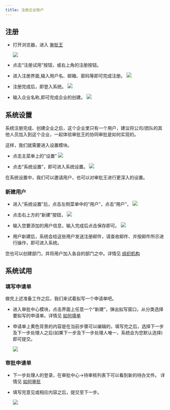 ```yaml
---
title: 注册企业账户
---
```



## 注册
- 打开浏览器，进入 [审批王](https://www.steedos.com/cn/)
   
    ![](/assets/help/试用.png)
- 点击“注册试用”按钮，或右上角的注册按钮。
- 进入注册界面,输入用户名、邮箱、密码等即可完成注册。
	![](/assets/注册.png)

- 注册完成后，即登入系统。
	![](/assets/注册1.png)

- 输入企业名称,即可完成企业的创建。
	![](/assets/注册2.png)

## 系统设置
系统注册完成、创建企业之后，这个企业里只有一个用户，建议将公司/团队的其他人员加入到这个企业，一起体验审批王的协同审批是如何实现的。

这样，我们就需要进入设置模块。

- 点击主菜单上的“设置”
	![](/assets/注册4.png)

- 点击“系统设置”，即可进入系统设置。
	![](/assets/注册3.png)

在系统设置中，我们可以邀请用户，也可以对审批王进行更深入的设置。

### 新建用户
- 进入“系统设置”后，点击左侧菜单中的“用户”，点击“用户”，
	![](/assets/注册5.png)
- 点击右上方的“新建”按钮，
	![](/assets/注册6.png)

- 输入您要添加的用户信息，输入完成后点击保存即可。
	![](/assets/注册7.png)

- 用户新建后，系统会给这些用户发送注册邮件，请查收邮件、并按邮件所示进行操作，即可进入系统。

您也可以创建部门，并将用户加入各自的部门之中。详情见 [组织机构](organization)

## 系统试用

### 填写申请单
做完上述准备工作之后，我们来试着拟写一个申请单吧。
- 进入审批中心模块，点击界面上任意一个“新建”，弹出拟写窗口，从分类选择要拟写的申请单。详情见 [如何填单](instance_add)
- 申请单上黄色背景的内容是在当前步骤可以编辑的，填写完之后，选择下一步及下一步处理人之后(如果下一步及下一步处理人唯一，系统会为您默认选择)即可提交。 
     
     ![](/assets/试用4.png)

### 审批申请单
- 下一步处理人的登录，在审批中心->待审核列表下可以看到新的待办文件。 详情见 [如何审批](instance_approve)
- 填写完意见或相应内容之后，提交至下一步。     
     
     ![](/assets/试用5.png)